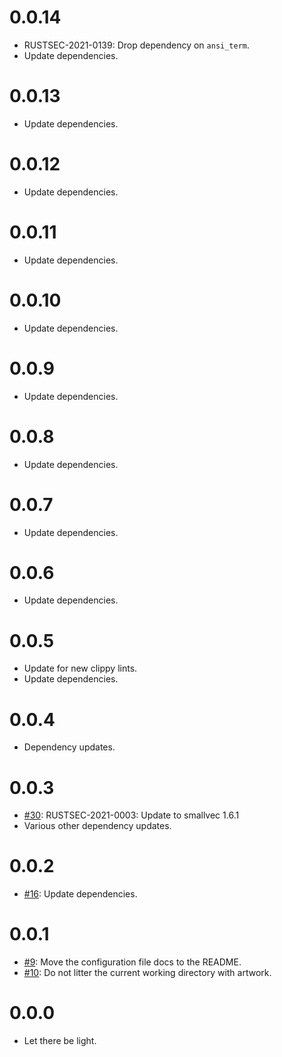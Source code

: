 # 0.0.14

* RUSTSEC-2021-0139: Drop dependency on `ansi_term`.
* Update dependencies.

# 0.0.13

* Update dependencies.


# 0.0.12

* Update dependencies.


# 0.0.11

* Update dependencies.


# 0.0.10

* Update dependencies.


# 0.0.9

* Update dependencies.


# 0.0.8

* Update dependencies.


# 0.0.7

* Update dependencies.


# 0.0.6

* Update dependencies.


# 0.0.5

* Update for new clippy lints.
* Update dependencies.


# 0.0.4

* Dependency updates.


# 0.0.3

* [#30](https://github.com/bowlofeggs/rems/pull/30): RUSTSEC-2021-0003: Update to smallvec 1.6.1
* Various other dependency updates.


# 0.0.2

* [#16](https://github.com/bowlofeggs/rems/pull/16): Update dependencies.


# 0.0.1

* [#9](https://github.com/bowlofeggs/rems/pull/9): Move the configuration file docs to the README.
* [#10](https://github.com/bowlofeggs/rems/pull/10): Do not litter the current working directory
  with artwork.


# 0.0.0

* Let there be light.
